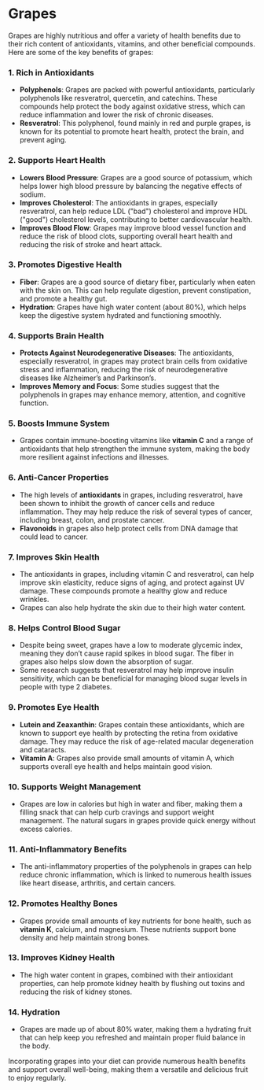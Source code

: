 # Grapes

Grapes are highly nutritious and offer a variety of health benefits due to their rich content of antioxidants, vitamins, and other beneficial compounds. Here are some of the key benefits of grapes:

### 1. **Rich in Antioxidants**
   - **Polyphenols**: Grapes are packed with powerful antioxidants, particularly polyphenols like resveratrol, quercetin, and catechins. These compounds help protect the body against oxidative stress, which can reduce inflammation and lower the risk of chronic diseases.
   - **Resveratrol**: This polyphenol, found mainly in red and purple grapes, is known for its potential to promote heart health, protect the brain, and prevent aging.

### 2. **Supports Heart Health**
   - **Lowers Blood Pressure**: Grapes are a good source of potassium, which helps lower high blood pressure by balancing the negative effects of sodium.
   - **Improves Cholesterol**: The antioxidants in grapes, especially resveratrol, can help reduce LDL ("bad") cholesterol and improve HDL ("good") cholesterol levels, contributing to better cardiovascular health.
   - **Improves Blood Flow**: Grapes may improve blood vessel function and reduce the risk of blood clots, supporting overall heart health and reducing the risk of stroke and heart attack.

### 3. **Promotes Digestive Health**
   - **Fiber**: Grapes are a good source of dietary fiber, particularly when eaten with the skin on. This can help regulate digestion, prevent constipation, and promote a healthy gut.
   - **Hydration**: Grapes have high water content (about 80%), which helps keep the digestive system hydrated and functioning smoothly.

### 4. **Supports Brain Health**
   - **Protects Against Neurodegenerative Diseases**: The antioxidants, especially resveratrol, in grapes may protect brain cells from oxidative stress and inflammation, reducing the risk of neurodegenerative diseases like Alzheimer’s and Parkinson’s.
   - **Improves Memory and Focus**: Some studies suggest that the polyphenols in grapes may enhance memory, attention, and cognitive function.

### 5. **Boosts Immune System**
   - Grapes contain immune-boosting vitamins like **vitamin C** and a range of antioxidants that help strengthen the immune system, making the body more resilient against infections and illnesses.

### 6. **Anti-Cancer Properties**
   - The high levels of **antioxidants** in grapes, including resveratrol, have been shown to inhibit the growth of cancer cells and reduce inflammation. They may help reduce the risk of several types of cancer, including breast, colon, and prostate cancer.
   - **Flavonoids** in grapes also help protect cells from DNA damage that could lead to cancer.

### 7. **Improves Skin Health**
   - The antioxidants in grapes, including vitamin C and resveratrol, can help improve skin elasticity, reduce signs of aging, and protect against UV damage. These compounds promote a healthy glow and reduce wrinkles.
   - Grapes can also help hydrate the skin due to their high water content.

### 8. **Helps Control Blood Sugar**
   - Despite being sweet, grapes have a low to moderate glycemic index, meaning they don’t cause rapid spikes in blood sugar. The fiber in grapes also helps slow down the absorption of sugar.
   - Some research suggests that resveratrol may help improve insulin sensitivity, which can be beneficial for managing blood sugar levels in people with type 2 diabetes.

### 9. **Promotes Eye Health**
   - **Lutein and Zeaxanthin**: Grapes contain these antioxidants, which are known to support eye health by protecting the retina from oxidative damage. They may reduce the risk of age-related macular degeneration and cataracts.
   - **Vitamin A**: Grapes also provide small amounts of vitamin A, which supports overall eye health and helps maintain good vision.

### 10. **Supports Weight Management**
   - Grapes are low in calories but high in water and fiber, making them a filling snack that can help curb cravings and support weight management. The natural sugars in grapes provide quick energy without excess calories.

### 11. **Anti-Inflammatory Benefits**
   - The anti-inflammatory properties of the polyphenols in grapes can help reduce chronic inflammation, which is linked to numerous health issues like heart disease, arthritis, and certain cancers.

### 12. **Promotes Healthy Bones**
   - Grapes provide small amounts of key nutrients for bone health, such as **vitamin K**, calcium, and magnesium. These nutrients support bone density and help maintain strong bones.

### 13. **Improves Kidney Health**
   - The high water content in grapes, combined with their antioxidant properties, can help promote kidney health by flushing out toxins and reducing the risk of kidney stones.

### 14. **Hydration**
   - Grapes are made up of about 80% water, making them a hydrating fruit that can help keep you refreshed and maintain proper fluid balance in the body.

Incorporating grapes into your diet can provide numerous health benefits and support overall well-being, making them a versatile and delicious fruit to enjoy regularly.

